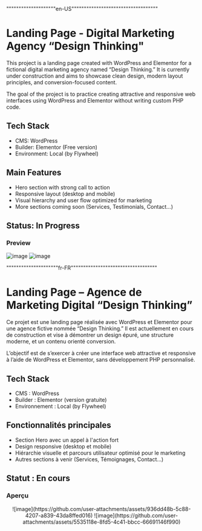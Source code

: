 """"""""""""""""""""en-US"""""""""""""""""""""""""""""""""""

# Landing Page - Digital Marketing Agency “Design Thinking"

This project is a landing page created with WordPress and Elementor for a fictional digital marketing agency named “Design Thinking.” It is currently under construction and aims to showcase clean design, modern layout principles, and conversion-focused content.

The goal of the project is to practice creating attractive and responsive web interfaces using WordPress and Elementor without writing custom PHP code.

## Tech Stack
- CMS: WordPress
- Builder: Elementor (Free version)
- Environment: Local (by Flywheel)

## Main Features
- Hero section with strong call to action
- Responsive layout (desktop and mobile)
- Visual hierarchy and user flow optimized for marketing
- More sections coming soon (Services, Testimonials, Contact…)

## Status: In Progress 

### Preview
![image](https://github.com/user-attachments/assets/eb0bb016-3b2c-4309-b045-1f6000d2144f)
![image](https://github.com/user-attachments/assets/d062aa40-49d4-4b8f-91e8-3a4b4a1c680d)



"""""""""""""""""""""fr-FR"""""""""""""""""""""""""""""""""""

# Landing Page – Agence de Marketing Digital “Design Thinking”

Ce projet est une landing page réalisée avec WordPress et Elementor pour une agence fictive nommée “Design Thinking.” Il est actuellement en cours de construction et vise à démontrer un design épuré, une structure moderne, et un contenu orienté conversion.

L’objectif est de s’exercer à créer une interface web attractive et responsive à l’aide de WordPress et Elementor, sans développement PHP personnalisé.

## Tech Stack
- CMS : WordPress
- Builder : Elementor (version gratuite)
- Environnement : Local (by Flywheel)

## Fonctionnalités principales
- Section Hero avec un appel à l'action fort
- Design responsive (desktop et mobile)
- Hiérarchie visuelle et parcours utilisateur optimisé pour le marketing
- Autres sections à venir (Services, Témoignages, Contact…)

## Statut : En cours 

### Aperçu
<p align="center">
![image](https://github.com/user-attachments/assets/936dd48b-5c88-4207-a839-43da8ffed016)
![image](https://github.com/user-attachments/assets/5535118e-8fd5-4c41-bbcc-66691146f990)
</p>



